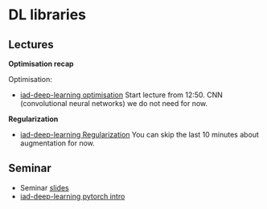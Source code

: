 # DL libraries

## Lectures

**Optimisation recap**

Optimisation:
* [iad-deep-learning optimisation](https://youtu.be/i8W_ZgiajOs?list=PLEwK9wdS5g0qa3PIhR6HBDJD_QnrfP8Ei&t=770) Start lecture from 12:50. CNN (convolutional neural networks) we do not need for now.

**Regularization**
* [iad-deep-learning Regularization](https://www.youtube.com/watch?v=7ljQTZ8HT-A&list=PLEwK9wdS5g0qa3PIhR6HBDJD_QnrfP8Ei&index=28) You can skip the last 10 minutes about augmentation for now.

## Seminar
* Seminar [slides](https://docs.google.com/presentation/d/15DCCu0RH6f-ZK2eltJK6CnkIrzKIyA6iTry-T22_OnU/edit?usp=sharing)
* [iad-deep-learning pytorch intro](https://github.com/hse-ds/iad-deep-learning/blob/master/2021/seminars/sem01/sem01.ipynb)





